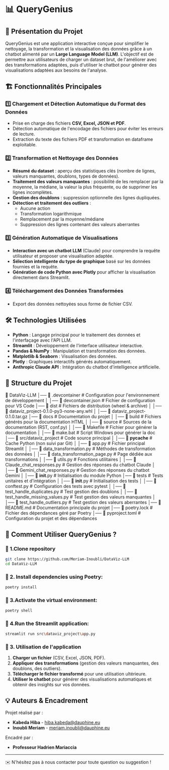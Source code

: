 # 📊 QueryGenius

## 🚀 Présentation du Projet
QueryGenius est une application interactive conçue pour simplifier le nettoyage, la transformation et la visualisation des données grâce à un chatbot alimenté par un **Large Language Model (LLM)**. L'objectif est de permettre aux utilisateurs de charger un dataset brut, de l'améliorer avec des transformations adaptées, puis d'utiliser le chatbot pour générer des visualisations adaptées aux besoins de l'analyse.

## 🏗️ Fonctionnalités Principales
### 1️⃣ **Chargement et Détection Automatique du Format des Données**
- Prise en charge des fichiers **CSV, Excel, JSON et PDF**.
- Détection automatique de l'encodage des fichiers pour éviter les erreurs de lecture.
- Extraction du texte des fichiers PDF et transformation en dataframe exploitable.

### 2️⃣ **Transformation et Nettoyage des Données**
- **Résumé du dataset** : aperçu des statistiques clés (nombre de lignes, valeurs manquantes, doublons, types de données).
- **Traitement des valeurs manquantes** : possibilité de les remplacer par la moyenne, la médiane, la valeur la plus fréquente, ou de supprimer les lignes incomplètes.
- **Gestion des doublons** : suppression optionnelle des lignes dupliquées.
- **Détection et traitement des outliers** :
  - Aucune action
  - Transformation logarithmique
  - Remplacement par la moyenne/médiane
  - Suppression des lignes contenant des valeurs aberrantes

### 3️⃣ **Génération Automatique de Visualisations**
- **Interaction avec un chatbot LLM** (Claude) pour comprendre la requête utilisateur et proposer une visualisation adaptée.
- **Sélection intelligente du type de graphique** basé sur les données fournies et la requête.
- **Génération de code Python avec Plotly** pour afficher la visualisation directement dans Streamlit.

### 4️⃣ **Téléchargement des Données Transformées**
- Export des données nettoyées sous forme de fichier CSV.

## 🛠️ Technologies Utilisées
- **Python** : Langage principal pour le traitement des données et l'interfaçage avec l'API LLM.
- **Streamlit** : Développement de l'interface utilisateur interactive.
- **Pandas & NumPy** : Manipulation et transformation des données.
- **Matplotlib & Seaborn** : Visualisation des données.
- **Plotly** : Graphiques interactifs générés automatiquement.
- **Anthropic Claude API** : Intégration du chatbot d'intelligence artificielle.

## 📂 Structure du Projet

📂 DataViz-LLM
│── 📂 .devcontainer          # Configuration pour l'environnement de développement
│   │── 📄 devcontainer.json  # Fichier de configuration pour VS Code
│── 📂 dist                   # Fichiers de distribution (wheel & archive)
│   │── 📄 dataviz_project-0.1.0-py3-none-any.whl
│   │── 📄 dataviz_project-0.1.0.tar.gz
│── 📂 docs                   # Documentation du projet
│   │── 📂 build              # Fichiers générés pour la documentation HTML
│   │── 📂 source             # Sources de la documentation (RST, conf.py)
│   │── 📄 Makefile           # Fichier pour générer la documentation
│   │── 📄 make.bat           # Script Windows pour générer la doc
│── 📂 src/dataviz_project    # Code source principal
│   │── 📂 __pycache__        # Cache Python (non suivi par Git)
│   │── 📄 app.py             # Fichier principal Streamlit
│   │── 📄 data_transformation.py   # Méthodes de transformation des données
│   │── 📄 data_transformation_page.py  # Page dédiée aux transformations
│   │── 📄 utils.py           # Fonctions utilitaires
│   │── 📄 Claude_chat_responses.py  # Gestion des réponses du chatbot Claude
│   │── 📄 Gemini_chat_responses.py  # Gestion des réponses du chatbot Gemini
│   │── 📄 __init__.py        # Initialisation du module Python
│── 📂 tests                  # Tests unitaires et d'intégration
│   │── 📄 __init__.py        # Initialisation des tests
│   │── 📄 conftest.py        # Configuration des tests avec pytest
│   │── 📄 test_handle_duplicates.py  # Test gestion des doublons
│   │── 📄 test_handle_missing_values.py  # Test gestion des valeurs manquantes
│   │── 📄 test_handle_outliers.py  # Test gestion des valeurs aberrantes
│── 📄 README.md               # Documentation principale du projet
│── 📄 poetry.lock             # Fichier des dépendances géré par Poetry
│── 📄 pyproject.toml          # Configuration du projet et des dépendances

## 🏁 Comment Utiliser QueryGenius ?
### 🔹 1.Clone repository
```bash
git clone https://github.com/Meriam-Inoubli/DataViz-LLM
cd DataViz-LLM
```

### 🔹 2. Install dependencies using Poetry:

```bash
poetry install
```
### 🔹 3.Activate the virtual environment:


```bash
poetry shell
```
### 🔹 4.Run the Streamlit application:
```bash
streamlit run src\dataviz_project\app.py
```
### 🔹 3. Utilisation de l'application
1. **Charger un fichier** (CSV, Excel, JSON, PDF).
2. **Appliquer des transformations** (gestion des valeurs manquantes, des doublons, des outliers).
3. **Télécharger le fichier transformé** pour une utilisation ultérieure.
4. **Utiliser le chatbot** pour générer des visualisations automatiques et obtenir des insights sur vos données.

## 💡 Auteurs & Encadrement
Projet réalisé par :
- **Kabeda Hiba** - hiba.kabeda@dauphine.eu
- **Inoubli Meriam** - meriam.inoubli@dauphine.eu

Encadré par :
- **Professeur Hadrien Mariaccia**

---
✉️ N'hésitez pas à nous contacter pour toute question ou suggestion !
